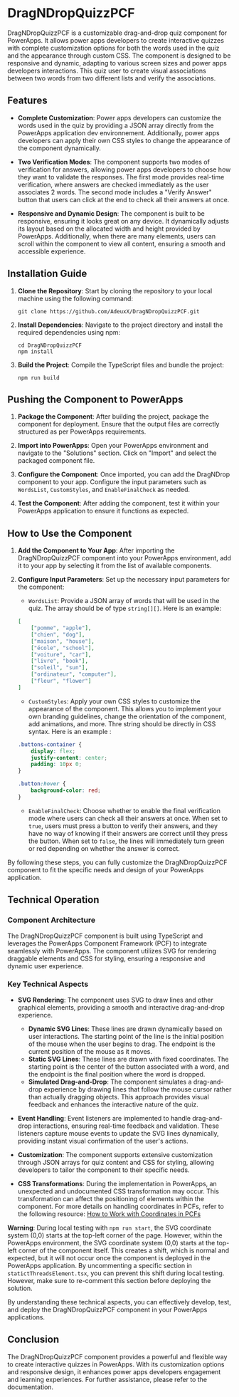 
# DragNDropQuizzPCF

DragNDropQuizzPCF is a customizable drag-and-drop quiz component for PowerApps. It allows power apps developers to create interactive quizzes with complete customization options for both the words used in the quiz and the appearance through custom CSS. The component is designed to be responsive and dynamic, adapting to various screen sizes and power apps developers interactions. This quiz user to create visual associations between two words from two different lists and verify the associations.

## Features

- **Complete Customization**: Power apps developers can customize the words used in the quiz by providing a JSON array directly from the PowerApps application dev environnement. Additionally, power apps developers can apply their own CSS styles to change the appearance of the component dynamically.
- **Two Verification Modes**: The component supports two modes of verification for answers, allowing power apps developers to choose how they want to validate the responses. The first mode provides real-time verification, where answers are checked immediately as the user associates 2 words. The second mode includes a "Verify Answer" button that users can click at the end to check all their answers at once.

- **Responsive and Dynamic Design**: The component is built to be responsive, ensuring it looks great on any device. It dynamically adjusts its layout based on the allocated width and height provided by PowerApps. Additionally, when there are many elements, users can scroll within the component to view all content, ensuring a smooth and accessible experience.

## Installation Guide

1. **Clone the Repository**: Start by cloning the repository to your local machine using the following command:
   ```
   git clone https://github.com/AdeuxX/DragNDropQuizzPCF.git
   ```

2. **Install Dependencies**: Navigate to the project directory and install the required dependencies using npm:
   ```
   cd DragNDropQuizzPCF
   npm install
   ```

3. **Build the Project**: Compile the TypeScript files and bundle the project:
   ```
   npm run build
   ```

## Pushing the Component to PowerApps

1. **Package the Component**: After building the project, package the component for deployment. Ensure that the output files are correctly structured as per PowerApps requirements.

2. **Import into PowerApps**: Open your PowerApps environment and navigate to the "Solutions" section. Click on "Import" and select the packaged component file.

3. **Configure the Component**: Once imported, you can add the DragNDrop component to your app. Configure the input parameters such as `WordsList`, `CustomStyles`, and `EnableFinalCheck` as needed.

4. **Test the Component**: After adding the component, test it within your PowerApps application to ensure it functions as expected.
## How to Use the Component

1. **Add the Component to Your App**: After importing the DragNDropQuizzPCF component into your PowerApps environment, add it to your app by selecting it from the list of available components.

2. **Configure Input Parameters**: Set up the necessary input parameters for the component:
    - `WordsList`: Provide a JSON array of words that will be used in the quiz. The array should be of type `string[][]`. Here is an example:


    ```json
    [
        ["pomme", "apple"],
        ["chien", "dog"],
        ["maison", "house"],
        ["école", "school"],
        ["voiture", "car"],
        ["livre", "book"],
        ["soleil", "sun"],
        ["ordinateur", "computer"],
        ["fleur", "flower"]
    ]
    ```


    - `CustomStyles`: Apply your own CSS styles to customize the appearance of the component. This allows you to implement your own branding guidelines, change the orientation of the component, add animations, and more. Thre string should be directly in CSS syntax. Here is an example : 

    ```css
    .buttons-container {
        display: flex;
        justify-content: center;
        padding: 10px 0;
    }

    .button:hover {
        background-color: red;
    }
    ```

        
    - `EnableFinalCheck`: Choose whether to enable the final verification mode where users can check all their answers at once. When set to `true`, users must press a button to verify their answers, and they have no way of knowing if their answers are correct until they press the button. When set to `false`, the lines will immediately turn green or red depending on whether the answer is correct.

By following these steps, you can fully customize the DragNDropQuizzPCF component to fit the specific needs and design of your PowerApps application.

## Technical Operation

### Component Architecture

The DragNDropQuizzPCF component is built using TypeScript and leverages the PowerApps Component Framework (PCF) to integrate seamlessly with PowerApps. The component utilizes SVG for rendering draggable elements and CSS for styling, ensuring a responsive and dynamic user experience.

### Key Technical Aspects

- **SVG Rendering**: The component uses SVG to draw lines and other graphical elements, providing a smooth and interactive drag-and-drop experience.
  - **Dynamic SVG Lines**: These lines are drawn dynamically based on user interactions. The starting point of the line is the initial position of the mouse when the user begins to drag. The endpoint is the current position of the mouse as it moves.
  - **Static SVG Lines**: These lines are drawn with fixed coordinates. The starting point is the center of the button associated with a word, and the endpoint is the final position where the word is dropped.
  - **Simulated Drag-and-Drop**: The component simulates a drag-and-drop experience by drawing lines that follow the mouse cursor rather than actually dragging objects. This approach provides visual feedback and enhances the interactive nature of the quiz.

- **Event Handling**: Event listeners are implemented to handle drag-and-drop interactions, ensuring real-time feedback and validation. These listeners capture mouse events to update the SVG lines dynamically, providing instant visual confirmation of the user's actions.

- **Customization**: The component supports extensive customization through JSON arrays for quiz content and CSS for styling, allowing developers to tailor the component to their specific needs.

- **CSS Transformations**: During the implementation in PowerApps, an unexpected and undocumented CSS transformation may occur. This transformation can affect the positioning of elements within the component. For more details on handling coordinates in PCFs, refer to the following resource: [How to Work with Coordinates in PCFs](https://dianabirkelbach.wordpress.com/2024/08/24/how-to-work-with-coordinates-in-pcfs/) 

**Warning**: During local testing with `npm run start`, the SVG coordinate system (0,0) starts at the top-left corner of the page. However, within the PowerApps environment, the SVG coordinate system (0,0) starts at the top-left corner of the component itself. This creates a shift, which is normal and expected, but it will not occur once the component is deployed in the PowerApps application. By uncommenting a specific section in `statictThreadsElement.tsx`, you can prevent this shift during local testing. However, make sure to re-comment this section before deploying the solution.

By understanding these technical aspects, you can effectively develop, test, and deploy the DragNDropQuizzPCF component in your PowerApps applications.

## Conclusion

The DragNDropQuizzPCF component provides a powerful and flexible way to create interactive quizzes in PowerApps. With its customization options and responsive design, it enhances power apps developers engagement and learning experiences. For further assistance, please refer to the documentation.